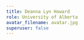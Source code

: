 ```yaml
---
title: Deanna Lyn Howard
role: University of Alberta
avatar_filename: avatar.jpg
superuser: false
---
```

